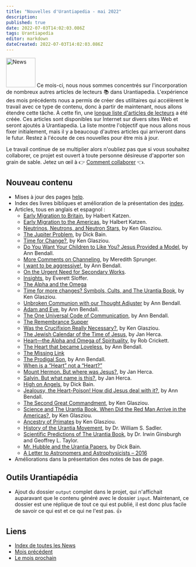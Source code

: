 ```yaml
---
title: "Nouvelles d'Urantiapedia - mai 2022"
description: 
published: true
date: 2022-07-03T14:02:03.086Z
tags: Urantiapedia
editor: markdown
dateCreated: 2022-07-03T14:02:03.086Z
---
```


<img src="/_assets/svg/icon-news.svg" alt="News" style="width: 80px;"> Ce mois-ci, nous nous sommes concentrés sur l'incorporation de nombreux autres articles de lecteurs :books: dans Urantiapedia. L'expérience des mois précédents nous a permis de créer des utilitaires qui accélèrent le travail avec ce type de contenu, donc à partir de maintenant, nous allons étendre cette tâche. À cette fin, une [longue liste d'articles de lecteurs](/en/index/articles) a été créée. Ces articles sont disponibles sur Internet sur divers sites Web et seront ajoutés à Urantiapedia. La liste montre l'objectif que nous allons nous fixer initialement, mais il y a beaucoup d'autres articles qui arriveront dans le futur. Restez à l'écoute de ces nouvelles pour être mis à jour.

Le travail continue de se multiplier alors n'oubliez pas que si vous souhaitez collaborer, ce projet est ouvert à toute personne désireuse d'apporter son grain de sable. Jetez un œil à :point_right: [Comment collaborer](/en/help/start#how-to-collaborate) :point_left:.

## Nouveau contenu

- Mises à jour des pages [help](/en/help/start).
- Index des livres bibliques et amélioration de la présentation des [index](/en/index/index).
- Articles, tous en anglais et espagnol :
  - [Early Migration to Britain](/en/article/Halbert_Katzen/Early_migration_to_Britain), by Halbert Katzen.
  - [Early Migration to the Americas](/en/article/Halbert_Katzen/Early_migration_to_the_Americas), by Halbert Katzen.
  - [Neutrinos, Neutrons, and Neutron Stars](/en/article/Ken_Glasziou/Neutrinos_neutrons_and_neutron_stars), by Ken Glasziou.
  - [The Jupiter Problem](/en/article/Dick_Bain/The_Jupiter_problem), by Dick Bain.
  - [Time for Change?](/en/article/Ken_Glasziou/A_Time_for_Change), by Ken Glasziou.
  - [Do You Want Your Children to Like You? Jesus Provided a Model](/article/Ann_Bendall/Do_You_Want_Your_Children_to_Like_You), by Ann Bendall.
  - [More Comments on Channeling](/en/article/Meredith_Sprunger/Further_Comments_on_Channeling), by Meredith Sprunger.
  - [I want to be aggressive!](/article/Ann_Bendall/I_Want_to_be_Aggressive), by Ann Bendall.
  - [On the Urgent Need for Secondary Works](/en/article/On_the_Urgent_Need_for_Secondary_Works).
  - [Insights](/en/article/Everett_Sloffer/Insights), by Everett Sloffer.
  - [The Alpha and the Omega](/en/article/The_Alpha_and_the_Omega)
  - [Time for more changes? Symbols, Cults, and The Urantia Book](/en/article/Ken_Glasziou/Time_for_More_Change_Symbols_Cults), by Ken Glasziou.
  - [Unbroken Communion with our Thought Adjuster](/en/article/Ann_Bendall/Unbroken_Communion_with_our_Thought_Adjuster) by Ann Bendall.
  - [Adam and Eve](/en/article/Ann_Bendall/Adam_and_Eve), by Ann Bendall.
  - [The One Universal Code of Communication](/en/article/Ann_Bendall/Harmony_The_One_Universal_Code_of_Communication), by Ann Bendall.
  - [The Remembrance Supper](/en/article/The_Remembrance_Supper)
  - [Was the Crucifixion Really Necessary?](/en/article/Ken_Glasziou/Was_the_Crucifixion_Really_Necessary), by Ken Glasziou.
  - [The Jewish Calendar of the Time of Jesus](/en/article/Jan_Herca/The_Jewish_calendar_on_Jesus_times), by Jan Herca.
  - [Heart—the Alpha and Omega of Spirituality](/en/article/Rob_Crickett/Heart_Alpha_and_Omega_of_Spirituality), by Rob Crickett.
  - [The Heart that became Loveless](/en/article/Ann_Bendall/The_Heart_that_Became_Loveless), by Ann Bendall.
  - [The Missing Link](/en/article/The_Missing_Link)
  - [The Prodigal Son](/en/article/Ann_Bendall/The_Prodigal_Son), by Ann Bendall.
  - [When is a “Heart” not a “Heart?”](/article/When_is_a_Heart_not_a_Heart)
  - [Mount Hermon. But where was Jesus?](/en/article/Jan_Herca/Mount_Hermon_But_where_was_Jesus), by Jan Herca.
  - [Salvin. But what name is this?](/en/article/Jan_Herca/Salvin_But_what_name_is_this), by Jan Herca.
  - [High on Angels](/en/article/Dick_Bain/High_on_Angels), by Dick Bain.
  - [Jealousy, the Heart-Poison! How did Jesus deal with it?](/article/Ann_Bendall/Jealousy_the_Heart_Poison_How_did_Jesus_deal_with_it), by Ann Bendall.
  - [The Second Great Commandment](/en/article/Ken_Glasziou/The_Second_Great_Commandment), by Ken Glasziou.
  - [Science and The Urantia Book. When Did the Red Man Arrive in the Americas?](/en/article/Ken_Glasziou/When_Did_the_Red_Man_Arrive_in_the_Americas), by Ken Glasziou.
  - [Ancestry of Primates](/en/article/Ken_Glasziou/Primate_Ancestry) by Ken Glasziou.
  - [History of the Urantia Movement](/en/article/William_S_Sadler/A_History_of_the_Urantia_Movement), by Dr. William S. Sadler.
  - [Scientific Predictions of The Urantia Book](/en/article/Irwin_Ginsburgh/Scientific_Predictions_of_The_Urantia_Book), by Dr. Irwin Ginsburgh and Geoffrey L. Taylor.
  - [Mr. Hubble and the Urantia Papers](/en/article/Dick_Bain/Mr_Hubble_and_the_Urantia_Papers), by Dick Bain.
  - [A Letter to Astronomers and Astrophysicists – 2016](/en/article/A_Letter_to_Astronomers_and_Astrophysicists)
- Améliorations dans la présentation des notes de bas de page.

## Outils Urantiapédia

- Ajout du dossier `output` complet dans le projet, qui n'affichait auparavant que le contenu généré avec le dossier `input`. Maintenant, ce dossier est une réplique de tout ce qui est publié, il est donc plus facile de savoir ce qui est et ce qui ne l'est pas. :+1:

## Liens

- [Index de toutes les News](/fr/news)
- [Mois précédent](/fr/news/2022/04)
- [Le ​​mois prochain](/fr/news/2022/06)